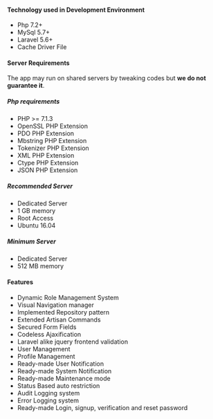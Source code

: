 #### Technology used in Development Environment

* Php 7.2+
* MySql 5.7+
* Laravel 5.6+
* Cache Driver File

#### Server Requirements

The app may run on shared servers by tweaking codes but **we do not guarantee it**.

##### Php requirements

* PHP &gt;= 7.1.3
* OpenSSL PHP Extension
* PDO PHP Extension
* Mbstring PHP Extension
* Tokenizer PHP Extension
* XML PHP Extension
* Ctype PHP Extension
* JSON PHP Extension
##### Recommended Server

* Dedicated Server
* 1 GB memory
* Root Access
* Ubuntu 16.04

##### Minimum Server

* Dedicated Server
* 512 MB memory

#### Features

* Dynamic Role Management System
* Visual Navigation manager
* Implemented Repository pattern
* Extended Artisan Commands
* Secured Form Fields
* Codeless Ajaxification
* Laravel alike jquery frontend validation
* User Management
* Profile Management
* Ready-made User Notification
* Ready-made System Notification
* Ready-made Maintenance mode
* Status Based auto restriction
* Audit Logging system
* Error Logging system
* Ready-made Login, signup, verification and reset password
